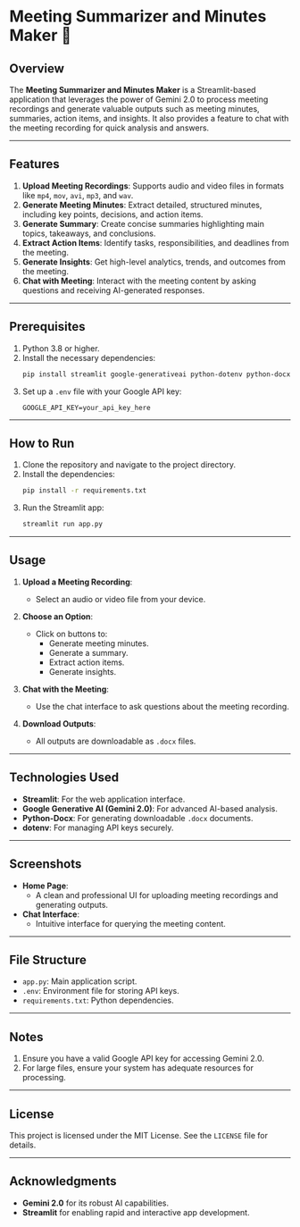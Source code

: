 # Meeting Summarizer and Minutes Maker 🔄

## Overview

The **Meeting Summarizer and Minutes Maker** is a Streamlit-based application that leverages the power of Gemini 2.0 to process meeting recordings and generate valuable outputs such as meeting minutes, summaries, action items, and insights. It also provides a feature to chat with the meeting recording for quick analysis and answers.

---

## Features

1. **Upload Meeting Recordings**: Supports audio and video files in formats like `mp4`, `mov`, `avi`, `mp3`, and `wav`.
2. **Generate Meeting Minutes**: Extract detailed, structured minutes, including key points, decisions, and action items.
3. **Generate Summary**: Create concise summaries highlighting main topics, takeaways, and conclusions.
4. **Extract Action Items**: Identify tasks, responsibilities, and deadlines from the meeting.
5. **Generate Insights**: Get high-level analytics, trends, and outcomes from the meeting.
6. **Chat with Meeting**: Interact with the meeting content by asking questions and receiving AI-generated responses.

---

## Prerequisites

1. Python 3.8 or higher.
2. Install the necessary dependencies:
    ```bash
    pip install streamlit google-generativeai python-dotenv python-docx
    ```
3. Set up a `.env` file with your Google API key:
    ```
    GOOGLE_API_KEY=your_api_key_here
    ```

---

## How to Run

1. Clone the repository and navigate to the project directory.
2. Install the dependencies:
    ```bash
    pip install -r requirements.txt
    ```
3. Run the Streamlit app:
    ```bash
    streamlit run app.py
    ```

---

## Usage

1. **Upload a Meeting Recording**:
    - Select an audio or video file from your device.

2. **Choose an Option**:
    - Click on buttons to:
        - Generate meeting minutes.
        - Generate a summary.
        - Extract action items.
        - Generate insights.

3. **Chat with the Meeting**:
    - Use the chat interface to ask questions about the meeting recording.

4. **Download Outputs**:
    - All outputs are downloadable as `.docx` files.

---

## Technologies Used

- **Streamlit**: For the web application interface.
- **Google Generative AI (Gemini 2.0)**: For advanced AI-based analysis.
- **Python-Docx**: For generating downloadable `.docx` documents.
- **dotenv**: For managing API keys securely.

---

## Screenshots

- **Home Page**:
    - A clean and professional UI for uploading meeting recordings and generating outputs.
- **Chat Interface**:
    - Intuitive interface for querying the meeting content.

---

## File Structure

- `app.py`: Main application script.
- `.env`: Environment file for storing API keys.
- `requirements.txt`: Python dependencies.

---

## Notes

1. Ensure you have a valid Google API key for accessing Gemini 2.0.
2. For large files, ensure your system has adequate resources for processing.

---

## License

This project is licensed under the MIT License. See the `LICENSE` file for details.

---

## Acknowledgments

- **Gemini 2.0** for its robust AI capabilities.
- **Streamlit** for enabling rapid and interactive app development.
